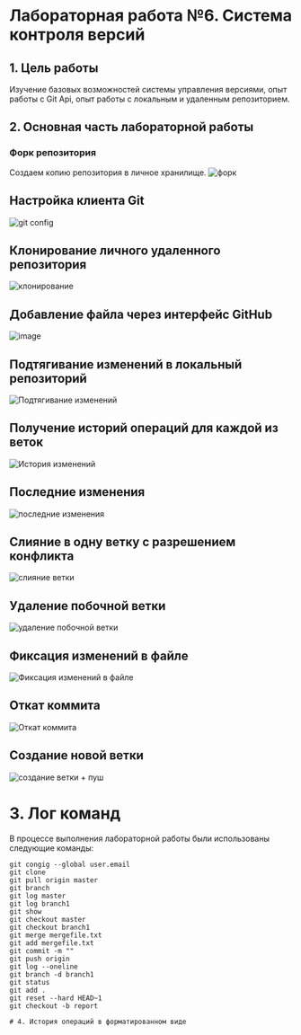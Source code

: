 # Лабораторная работа №6. Система контроля версий
## 1. Цель работы
Изучение базовых возможностей системы управления версиями, опыт работы с Git Api, опыт работы с локальным и удаленным репозиторием.

## 2. Основная часть лабораторной работы
### Форк репозитория
Создаем копию репозитория в личное хранилище.
![форк](https://github.com/user-attachments/assets/cfcf36a5-5233-47d0-acab-12c261fbee53)

## Настройка клиента Git
![git config](https://github.com/user-attachments/assets/56bf1784-0ca4-4245-98af-4f0051e05731)

## Клонирование личного удаленного репозитория
![клонирование](https://github.com/user-attachments/assets/50aa4d0f-65dd-44b5-a90c-595dadf2a3b7)

## Добавление файла через интерфейс GitHub
![image](https://github.com/user-attachments/assets/af5ecce3-55db-4e00-b8c0-ef83f51d7b95)

## Подтягивание изменений в локальный репозиторий
![Подтягивание изменений](https://github.com/user-attachments/assets/82a5ed66-f507-4d3e-b635-10b463b70495)

## Получение историй операций для каждой из веток
![История изменений](https://github.com/user-attachments/assets/e207a4b3-47ad-47c4-aee2-8996bda98aa4)

## Последние изменения
![последние изменения](https://github.com/user-attachments/assets/5d1fe577-922b-4031-81e7-f9d0ccbaff48)

## Слияние в одну ветку с разрешением конфликта
![слияние ветки](https://github.com/user-attachments/assets/a0de7421-508e-4f5b-9a25-70a3c9518f8e)

##  Удаление побочной ветки
![удаление побочной ветки](https://github.com/user-attachments/assets/ee8a67f1-b3d0-4cb2-9fef-ca3cff4a4153)

## Фиксация изменений в файле
![Фиксация изменений в файле](https://github.com/user-attachments/assets/07d76012-96cb-40bf-9df1-f54a413cccd0)

## Откат коммита
![Откат коммита](https://github.com/user-attachments/assets/76723ba9-5c25-49f9-a90a-204e036b4012)

##  Создание новой ветки
![создание ветки + пуш](https://github.com/user-attachments/assets/07bfa5cb-5f6e-41ef-9c4a-f28c38a5f3a4)

# 3. Лог команд 
В процессе выполнения лабораторной работы были использованы следующие команды:

```git config --global user.name 
git congig --global user.email
git clone
git pull origin master
git branch
git log master
git log branch1
git show 
git checkout master
git checkout branch1
git merge mergefile.txt
git add mergefile.txt
git commit -m ""
git push origin
git log --oneline
git branch -d branch1
git status
git add .
git reset --hard HEAD~1
git checkout -b report

# 4. История операций в форматированном виде




